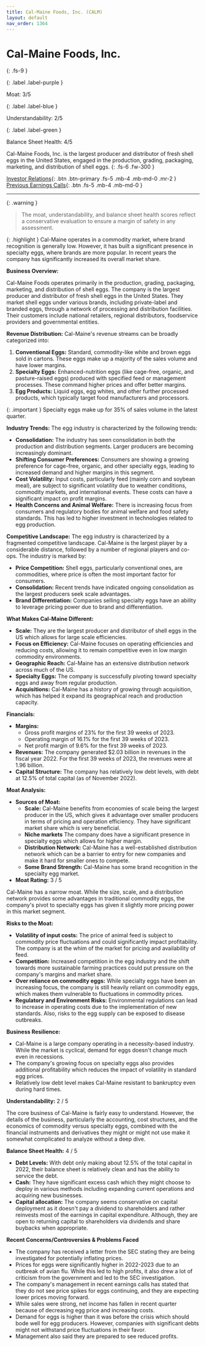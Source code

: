 ```yaml
---
title: Cal-Maine Foods, Inc. (CALM)
layout: default
nav_order: 1364
---
```


# Cal-Maine Foods, Inc.
{: .fs-9 }

{: .label .label-purple }

Moat: 3/5

{: .label .label-blue }

Understandability: 2/5

{: .label .label-green }

Balance Sheet Health: 4/5

Cal-Maine Foods, Inc. is the largest producer and distributor of fresh shell eggs in the United States, engaged in the production, grading, packaging, marketing, and distribution of shell eggs.
{: .fs-6 .fw-300 }

[Investor Relations](https://www.google.com/search?q=CALM+investor+relations){: .btn .btn-primary .fs-5 .mb-4 .mb-md-0 .mr-2 }
[Previous Earnings Calls](https://discountingcashflows.com/company/CALM/transcripts/){: .btn .fs-5 .mb-4 .mb-md-0 }

---

{: .warning }
>The moat, understandability, and balance sheet health scores reflect a conservative evaluation to ensure a margin of safety in any assessment.



{: .highlight }
Cal-Maine operates in a commodity market, where brand recognition is generally low.
However, it has built a significant presence in specialty eggs, where brands are more popular.
In recent years the company has significantly increased its overall market share.

**Business Overview:**

Cal-Maine Foods operates primarily in the production, grading, packaging, marketing, and distribution of shell eggs. The company is the largest producer and distributor of fresh shell eggs in the United States. They market shell eggs under various brands, including private-label and branded eggs, through a network of processing and distribution facilities. Their customers include national retailers, regional distributors, foodservice providers and governmental entities.

**Revenue Distribution:**
Cal-Maine's revenue streams can be broadly categorized into:

1. **Conventional Eggs:** Standard, commodity-like white and brown eggs sold in cartons. These eggs make up a majority of the sales volume and have lower margins.
2. **Specialty Eggs:** Enhanced-nutrition eggs (like cage-free, organic, and pasture-raised eggs) produced with specified feed or management processes. These command higher prices and offer better margins.
3. **Egg Products:** Liquid eggs, egg whites, and other further processed products, which typically target food manufacturers and processors.

{: .important }
Specialty eggs make up for 35% of sales volume in the latest quarter.

**Industry Trends:**
The egg industry is characterized by the following trends:

*   **Consolidation:** The industry has seen consolidation in both the production and distribution segments. Larger producers are becoming increasingly dominant.
*   **Shifting Consumer Preferences:** Consumers are showing a growing preference for cage-free, organic, and other specialty eggs, leading to increased demand and higher margins in this segment.
*   **Cost Volatility:** Input costs, particularly feed (mainly corn and soybean meal), are subject to significant volatility due to weather conditions, commodity markets, and international events. These costs can have a significant impact on profit margins.
*   **Health Concerns and Animal Welfare:** There is increasing focus from consumers and regulatory bodies for animal welfare and food safety standards. This has led to higher investment in technologies related to egg production.

**Competitive Landscape:**
The egg industry is characterized by a fragmented competitive landscape. Cal-Maine is the largest player by a considerable distance, followed by a number of regional players and co-ops. The industry is marked by:

*   **Price Competition:** Shell eggs, particularly conventional ones, are commodities, where price is often the most important factor for consumers.
*   **Consolidation:** Recent trends have indicated ongoing consolidation as the largest producers seek scale advantages.
*   **Brand Differentiation:** Companies selling specialty eggs have an ability to leverage pricing power due to brand and differentiation.

**What Makes Cal-Maine Different:**

*   **Scale:** They are the largest producer and distributor of shell eggs in the US which allows for large scale efficiencies.
*   **Focus on Efficiency:** Cal-Maine focuses on operating efficiencies and reducing costs, allowing it to remain competitive even in low margin commodity environments.
*   **Geographic Reach:** Cal-Maine has an extensive distribution network across much of the US.
*   **Specialty Eggs:** The company is successfully pivoting toward specialty eggs and away from regular production.
*   **Acquisitions:** Cal-Maine has a history of growing through acquisition, which has helped it expand its geographical reach and production capacity.

**Financials:**

*   **Margins:**
    *   Gross profit margins of 23% for the first 39 weeks of 2023.
    *   Operating margin of 16.1% for the first 39 weeks of 2023.
    *   Net profit margin of 9.6% for the first 39 weeks of 2023.
*   **Revenues:** The company generated $2.03 billion in revenues in the fiscal year 2022. For the first 39 weeks of 2023, the revenues were at 1.96 billion.
*   **Capital Structure:** The company has relatively low debt levels, with debt at 12.5% of total capital (as of November 2022).

**Moat Analysis:**

*   **Sources of Moat:**
    *   **Scale:** Cal-Maine benefits from economies of scale being the largest producer in the US, which gives it advantage over smaller producers in terms of pricing and operation efficiency. They have significant market share which is very beneficial.
    *    **Niche markets** The company does have a significant presence in specialty eggs which allows for higher margin.
    *   **Distribution Network:** Cal-Maine has a well-established distribution network which can be a barrier to entry for new companies and make it hard for smaller ones to compete.
    *   **Some Brand Strength:** Cal-Maine has some brand recognition in the specialty egg market.
*   **Moat Rating:** 3 / 5

Cal-Maine has a narrow moat. While the size, scale, and a distribution network provides some advantages in traditional commodity eggs, the company's pivot to specialty eggs has given it slightly more pricing power in this market segment.

**Risks to the Moat:**

*   **Volatility of input costs:** The price of animal feed is subject to commodity price fluctuations and could significantly impact profitability. The company is at the whim of the market for pricing and availability of feed.
*   **Competition:** Increased competition in the egg industry and the shift towards more sustainable farming practices could put pressure on the company's margins and market share.
*   **Over reliance on commodity eggs:** While specialty eggs have been an increasing focus, the company is still heavily reliant on commodity eggs, which makes them vulnerable to fluctuations in commodity prices.
*  **Regulatory and Environment Risks:** Environmental regulations can lead to increase in operating costs due to the implementation of new standards. Also, risks to the egg supply can be exposed to disease outbreaks.

**Business Resilience:**
*   Cal-Maine is a large company operating in a necessity-based industry. While the market is cyclical, demand for eggs doesn't change much even in recessions.
*   The company's growing focus on specialty eggs also provides additional profitability which reduces the impact of volatility in standard egg prices.
*   Relatively low debt level makes Cal-Maine resistant to bankruptcy even during hard times.

**Understandability:** 2 / 5

The core business of Cal-Maine is fairly easy to understand. However, the details of the business, particularly the accounting, cost structures, and the economics of commodity versus specialty eggs, combined with the financial instruments and derivatives they might or might not use make it somewhat complicated to analyze without a deep dive.

**Balance Sheet Health:** 4 / 5

*   **Debt Levels:** With debt only making about 12.5% of the total capital in 2022, their balance sheet is relatively clean and has the ability to service the debt.
*   **Cash:** They have significant excess cash which they might choose to deploy in various methods including expanding current operations and acquiring new businesses.
*   **Capital allocation:** The company seems conservative on capital deployment as it doesn't pay a dividend to shareholders and rather reinvests most of the earnings in capital expenditure. Although, they are open to returning capital to shareholders via dividends and share buybacks when appropriate.

**Recent Concerns/Controversies & Problems Faced**
*  The company has received a letter from the SEC stating they are being investigated for potentially inflating prices. 
*   Prices for eggs were significantly higher in 2022-2023 due to an outbreak of avian flu. While this led to high profits, it also drew a lot of criticism from the government and led to the SEC investigation.
*   The company's management in recent earnings calls has stated that they do not see price spikes for eggs continuing, and they are expecting lower prices moving forward.
*  While sales were strong, net income has fallen in recent quarter because of decreasing egg price and increasing costs.
*  Demand for eggs is higher than it was before the crisis which should bode well for egg producers. However, companies with significant debts might not withstand price fluctuations in their favor.
*   Management also said they are prepared to see reduced profits.